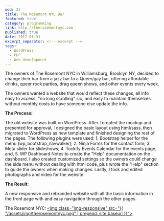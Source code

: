 ```yaml
---
mod: 23
title: The Rosemont NYC Bar
featured: true
category: programming
link: http://therosemontnyc.com
published: true
date: 2017-01-31
excerpt_separator: <!-- excerpt -->
tags:
  - WordPress
  - PHP
  - Web development
---
```


The owners of The Rosemont NYC in Williamsburg, Brooklyn NY, decided to change their bar from a jazz bar to a Queer/gay bar, offering affordable drinks, queer rock parties, drag queen shows, and other events every week.
<!-- excerpt -->
The owners wanted a website that would reflect these changes, all info easy to access, "no long scrolling" sic, and easy to maintain themselves without monthly costs to have someone else update the info.

__The Process:__

The old website was built on WordPress. After I created the mockup and presented for approval, I designed the basic layout using html/sass, then migrated to WordPress as new template and finished designing the rest of the pages. The following plugins were used: 1. Bootstrap helper for the menu (wp_bootstrap_navwalker); 2. Ninja Forms for the contact form; 3. Meta slider for slideshows; 4. Tockify Events Calendar for the events page; and, 5. WP Dashboard Notes to create the "Help" documentation on the dashboard. I also created customized settings so the owners could change the side menu without dealing with html code, plus wrote the "Help" section to guide the owners when making changes. Lastly, I took and edited photographs and video for the website.

__The Result:__

A new responsive and rebranded website with all the basic information in the front page with and easy navigation through the other pages.

The Rosemont NYC:
[<img class="img-responsive" src="{{ "/assets/img/therosemontnyc.png" | prepend: site.baseurl }}">](http://therosemontnyc.com)
